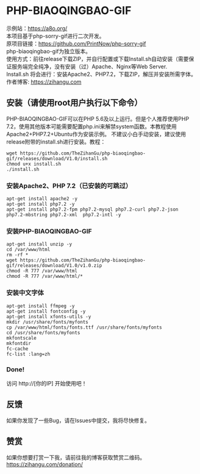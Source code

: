 # PHP-BIAOQINGBAO-GIF  
示例站：https://a8o.org/  
本项目基于php-sorry-gif进行二次开发。  
原项目链接：https://github.com/PrintNow/php-sorry-gif  
php-biaoqingbao-gif为独立版本。  
使用方式：前往release下载ZIP，并自行配置或下载Install.sh自动安装（需要保证服务端完全纯净，没有安装（过）Apache、Nginx等Web Server.  
Install.sh 将会进行：安装Apache2、PHP7.2，下载ZIP，解压并安装所需字体。  
作者博客: https://zihangu.com  
## 安装（请使用root用户执行以下命令）   
PHP-BIAOQINGBAO-GIF可以在PHP 5.6及以上运行。但是个人推荐使用PHP 7.2，使用其他版本可能需要配置php.ini来解禁system函数。本教程使用Apache2+PHP7.2+Ubuntu作为安装示例。
不建议小白手动安装，建议使用release附带的install.sh进行安装。教程：   
~~~
wget https://github.com/TheZihanGu/php-biaoqingbao-gif/releases/download/V1.0/install.sh
chmod u+x install.sh
./install.sh
~~~
### 安装Apache2、PHP 7.2（已安装的可跳过）   
~~~
apt-get install apache2 -y
apt-get install php7.2 -y
apt-get install php7.2-fpm php7.2-mysql php7.2-curl php7.2-json php7.2-mbstring php7.2-xml  php7.2-intl -y
~~~
### 安装PHP-BIAOQINGBAO-GIF   
~~~
apt-get install unzip -y
cd /var/www/html
rm -rf *
wget https://github.com/TheZihanGu/php-biaoqingbao-gif/releases/download/V1.0/v1.0.zip
chmod -R 777 /var/www/html
chmod -R 777 /var/www/html/*
~~~
### 安装中文字体   
~~~
apt-get install ffmpeg -y
apt-get install fontconfig -y
apt-get install xfonts-utils -y
mkdir /usr/share/fonts/myfonts
cp /var/www/html/fonts/fonts.ttf /usr/share/fonts/myfonts
cd /usr/share/fonts/myfonts
mkfontscale
mkfontdir
fc-cache
fc-list :lang=zh
~~~
### Done!   
访问 http://[你的IP] 开始使用吧！  
## 反馈   
如果你发现了一些Bug，请在Issues中提交，我将尽快修复。   
## 赞赏   
如果你想要打赏一下我，请前往我的博客获取赞赏二维码。https://zihangu.com/donation/
